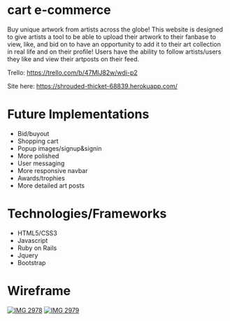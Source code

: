 cart e-commerce
=======
Buy unique artwork from artists across the globe! This website is designed to give artists a tool to be able to upload their artwork to their fanbase to view, like, and bid on to have an opportunity to add it to their art collection in real life and on their profile! Users have the ability to follow artists/users they like and view their artposts on their feed.

Trello: https://trello.com/b/47MlJ82w/wdi-p2

Site here: https://shrouded-thicket-68839.herokuapp.com/


Future Implementations
=====
* Bid/buyout
* Shopping cart
* Popup images/signup&signin
* More polished
* User messaging
* More responsive navbar
* Awards/trophies
* More detailed art posts

Technologies/Frameworks
===
* HTML5/CSS3
* Javascript
* Ruby on Rails
* Jquery
* Bootstrap

Wireframe
====
<a href='http://postimg.org/image/rxg495okx/' target='_blank'><img src='http://s24.postimg.org/rxg495okx/IMG_2978.jpg' border='0' alt="IMG 2978" /></a>
<a href='http://postimg.org/image/loaj3nwwh/' target='_blank'><img src='http://s16.postimg.org/loaj3nwwh/IMG_2979.jpg' border='0' alt="IMG 2979" /></a>
